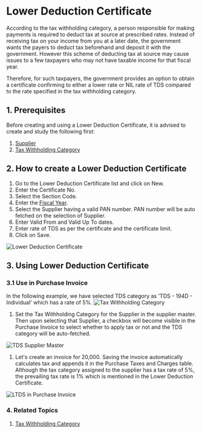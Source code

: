 <!-- add-breadcrumbs -->
# Lower Deduction Certificate

According to the tax withholding category, a person responsible for making payments is required to deduct tax at source at prescribed rates. Instead of receiving tax on your income from you at a later date, the government wants the payers to deduct tax beforehand and deposit it with the government. However this scheme of deducting tax at source may cause issues to a few taxpayers who may not have taxable income for that fiscal year.

Therefore, for such taxpayers, the government provides an option to obtain a certificate confirming to either a lower rate or NIL rate of TDS compared to the rate specified in the tax withholding category.

## 1. Prerequisites
Before creating and using a Lower Deduction Certificate, it is advised to create and study the following first:
1. [Supplier](/docs/user/manual/en/buying/supplier)
1. [Tax Withholding Category](/docs/user/manual/en/accounts/tax-withholding-category)

## 2. How to create a Lower Deduction Certificate
1. Go to the Lower Deduction Certificate list and click on New.
1. Enter the Certificate No.
1. Select the Section Code.
1. Enter the [Fiscal Year](/docs/user/manual/en/accounts/fiscal-year).
1. Select the Supplier having a valid PAN number. PAN number will be auto fetched on the selection of Supplier.
1. Enter Valid From and Valid Up To dates.
1. Enter rate of TDS as per the certificate and the certificate limit.
1. Click on Save.

![Lower Deduction Certificate](/docs/assets/img/regional/india/lower-deduction-certificate.png)

## 3. Using Lower Deduction Certificate
### 3.1 Use in Purchase Invoice
In the following example, we have selected TDS category as 'TDS - 194D - Individual' which has a rate of 5%.
<img class="screenshot" alt="Tax Withholding Category" src="{{docs_base_url}}/assets/img/regional/india/tds-rate.png">

1. Set the Tax Withholding Category for the Supplier in the supplier master. Then upon selecting that Supplier, a checkbox will become visible in the Purchase Invoice to select whether to apply tax or not and the TDS category will be auto-fetched.

<img class="screenshot" alt="TDS Supplier Master" src="{{docs_base_url}}/assets/img/regional/india/tds-supplier-master.png">

1. Let's create an invoice for 20,000. Saving the invoice automatically calculates tax and appends it in the Purchase Taxes and Charges table. Although the tax category assigned to the supplier has a tax rate of 5%, the prevailing tax rate is 1% which is mentioned in the Lower Deduction Certificate.

<img class="screenshot" alt="LTDS in Purchase Invoice" src="{{docs_base_url}}/assets/img/regional/india/ltds-purchase-invoice.png">

### 4. Related Topics
1. [Tax Withholding Category](/docs/user/manual/en/accounts/tax-withholding-category)
